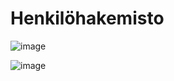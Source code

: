 # Henkilöhakemisto

![image](https://user-images.githubusercontent.com/70442725/188007289-b090d943-9fa8-455b-9138-a2cfc4ea4564.png)

![image](https://user-images.githubusercontent.com/70442725/188007342-3a9f366e-f99c-47a3-b637-2c296881d839.png)
